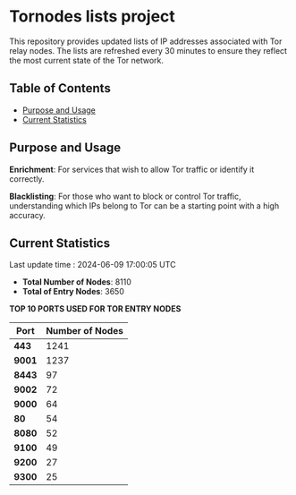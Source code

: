 # Tornodes lists project

This repository provides updated lists of IP addresses associated with Tor relay nodes. The lists are refreshed every 30 minutes to ensure they reflect the most current state of the Tor network.

## Table of Contents

- [Purpose and Usage](#purpose-and-usage)
- [Current Statistics](#current-statistics)


## Purpose and Usage

**Enrichment**: For services that wish to allow Tor traffic or identify it correctly.

**Blacklisting**: For those who want to block or control Tor traffic, understanding which IPs belong to Tor can be a starting point with a high accuracy.

## Current Statistics

Last update time : 2024-06-09 17:00:05 UTC

- **Total Number of Nodes**: 8110
- **Total of Entry Nodes**: 3650

**TOP 10 PORTS USED FOR TOR ENTRY NODES**

| **Port** | **Number of Nodes** |
|------|-----------------|
| **443**   | 1241  |
| **9001**   | 1237  |
| **8443**   | 97  |
| **9002**   | 72  |
| **9000**   | 64  |
| **80**   | 54  |
| **8080**   | 52  |
| **9100**   | 49  |
| **9200**   | 27  |
| **9300**   | 25  |

